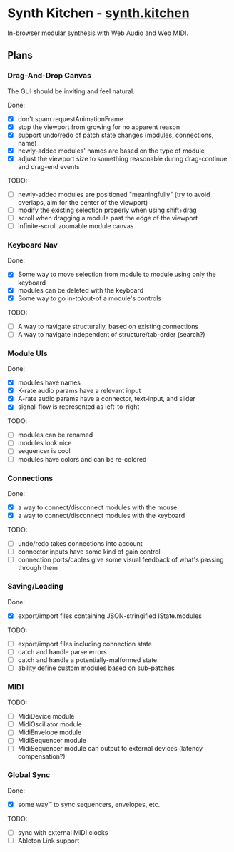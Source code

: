 # Synth Kitchen - [synth.kitchen](https://synth.kitchen)

In-browser modular synthesis with Web Audio and Web MIDI.

## Plans

### Drag-And-Drop Canvas

The GUI should be inviting and feel natural.

Done:

- [x] don't spam requestAnimationFrame
- [x] stop the viewport from growing for no apparent reason
- [x] support undo/redo of patch state changes (modules, connections, name)
- [x] newly-added modules' names are based on the type of module
- [x] adjust the viewport size to something reasonable during drag-continue and drag-end events

TODO:

- [ ] newly-added modules are positioned "meaningfully" (try to avoid overlaps, aim for the center of the viewport)
- [ ] modify the existing selection properly when using shift+drag
- [ ] scroll when dragging a module past the edge of the viewport
- [ ] infinite-scroll zoomable module canvas

### Keyboard Nav

Done:

- [x] Some way to move selection from module to module using only the keyboard
- [x] modules can be deleted with the keyboard
- [x] Some way to go in-to/out-of a module's controls

TODO:

- [ ] A way to navigate structurally, based on existing connections
- [ ] A way to navigate independent of structure/tab-order (search?)

### Module UIs

Done:

- [x] modules have names
- [x] K-rate audio params have a relevant input
- [x] A-rate audio params have a connector, text-input, and slider
- [x] signal-flow is represented as left-to-right

TODO:

- [ ] modules can be renamed
- [ ] modules look nice
- [ ] sequencer is cool
- [ ] modules have colors and can be re-colored

### Connections

Done:

- [x] a way to connect/disconnect modules with the mouse
- [x] a way to connect/disconnect modules with the keyboard

TODO:

- [ ] undo/redo takes connections into account
- [ ] connector inputs have some kind of gain control
- [ ] connection ports/cables give some visual feedback of what's passing through them

### Saving/Loading

Done:

- [x] export/import files containing JSON-stringified IState.modules

TODO:

- [ ] export/import files including connection state
- [ ] catch and handle parse errors
- [ ] catch and handle a potentially-malformed state
- [ ] ability define custom modules based on sub-patches

### MIDI

TODO:

- [ ] MidiDevice module
- [ ] MidiOscillator module
- [ ] MidiEnvelope module
- [ ] MidiSequencer module
- [ ] MidiSequencer module can output to external devices (latency compensation?)

### Global Sync

Done:

- [x] some way™️ to sync sequencers, envelopes, etc.

TODO:

- [ ] sync with external MIDI clocks
- [ ] Ableton Link support
